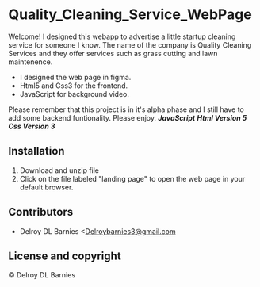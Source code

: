 # Quality_Cleaning_Service_WebPage

Welcome! I designed this webapp to advertise a little startup cleaning service for someone I know. The name of the company is Quality Cleaning Services 
and they offer services such as grass cutting and lawn maintenence. 

- I designed the web page in figma.
- Html5 and Css3 for the frontend.
- JavaScript for background video.

Please remember that this project is in it's alpha phase and I still have to add some backend funtionality. Please enjoy.
***JavaScript***
***Html Version 5***
***Css Version 3***

## Installation

1. Download and unzip file 
2. Click on the file labeled "landing page" to open the web page in your default browser.

## Contributors

- Delroy DL Barnies <Delroybarnies3@gmail.com

## License and copyright

© Delroy DL Barnies
